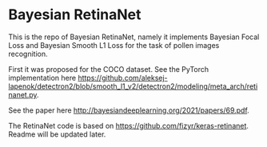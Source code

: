 
# Bayesian RetinaNet
This is the repo of Bayesian RetinaNet, namely it implements Bayesian Focal Loss and Bayesian Smooth L1 Loss for the task of pollen images recognition.

 
First it was proposed for the COCO dataset. See the PyTorch implementation here https://github.com/aleksej-lapenok/detectron2/blob/smooth_l1_v2/detectron2/modeling/meta_arch/retinanet.py.

See the paper here http://bayesiandeeplearning.org/2021/papers/69.pdf.
 
The RetinaNet code is based on https://github.com/fizyr/keras-retinanet. Readme will be updated later.


